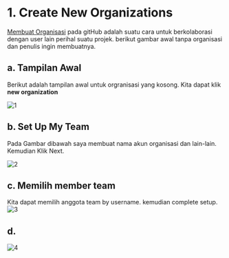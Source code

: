 # 1. Create New Organizations
[Membuat Organisasi](https://github.com/settings/organizations) pada gitHub adalah suatu cara untuk berkolaborasi dengan user lain perihal suatu projek. berikut gambar awal tanpa organisasi dan penulis ingin membuatnya.
## a. Tampilan Awal
Berikut adalah tampilan awal untuk orgranisasi yang kosong. Kita dapat klik **new organization**

![1](https://lh3.googleusercontent.com/Xz9IMnG24adBjbI08mKuodPfBSgPB4GwBnQZbfNIi66lklf4ZMjMqizFTZPPKNTDIFUC-TyhVPv701fcApfj1zCe0hbvxX3Y2tuihbrx-pvHOYyF7Q-tTm5_xe4HS-Fxq143c-Me5w=w1104-h447-no)

## b. Set Up My Team
Pada Gambar dibawah saya membuat nama akun organisasi dan lain-lain. Kemudian Klik Next.

![2](https://lh3.googleusercontent.com/udD27M7S0k8Gq8LS86R-SvfIoQepThPFmJ515-H--8jbUEvhWcuozB1PyfK6-ivdekmYc889GynqYX3K6t7gPSZaR9mVani_c6dtqb-sQj41hcHoNdl00TCLWxNEEQ6pkNILQbrHQw=w753-h613-no)

## c. Memilih member team 
Kita dapat memilih anggota team by username. kemudian complete setup.
![3](https://lh3.googleusercontent.com/V9wog59VpVx-RbBB9CvsBx5r0PlyDxJitTDhFleyCozJA1bI-5VUwac9NNtSFjoFxmGy_2ekCYDk-bLj_mKoBqmSGd5-M7YRwKoPszmcn_z2OcrfXqooVECXz95mv6cIgGUNBPT1Wg=w832-h582-no) 

## d. 

![4](https://lh3.googleusercontent.com/mv5JhGTE7ev8sNlmRFnALyVViEzKSN7nyumXN7IhbLsCU15JgaXoQlcDrGevBSAHEnhYV6jaL_KM9Z_lvJ-092S2Gl_ARzjm5U3BMwb4darNg-MjPN5kBlpAPGenBJC0aK2B3TKjAQ=w1115-h511-no)